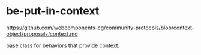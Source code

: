 # be-put-in-context

https://github.com/webcomponents-cg/community-protocols/blob/context-object/proposals/context.md

base class for behaviors that provide context.